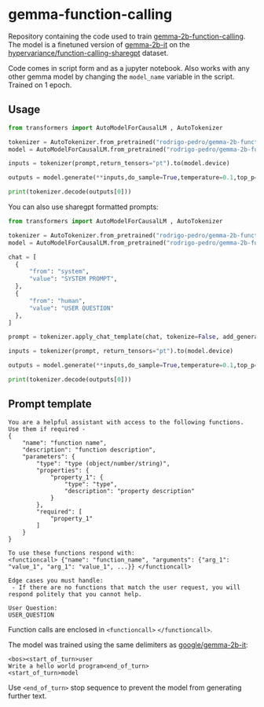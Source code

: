 # gemma-function-calling

Repository containing the code used to train [gemma-2b-function-calling](https://huggingface.co/rodrigo-pedro/gemma-2b-function-calling). The model is a finetuned version of [gemma-2b-it](https://huggingface.co/google/gemma-2b-it) on the [hypervariance/function-calling-sharegpt](https://huggingface.co/datasets/hypervariance/function-calling-sharegpt) dataset.

Code comes in script form and as a jupyter notebook. Also works with any other gemma model by changing the `model_name` variable in the script. Trained on 1 epoch.

## Usage

```python
from transformers import AutoModelForCausalLM , AutoTokenizer

tokenizer = AutoTokenizer.from_pretrained("rodrigo-pedro/gemma-2b-function-calling", trust_remote_code=True)
model = AutoModelForCausalLM.from_pretrained("rodrigo-pedro/gemma-2b-function-calling", trust_remote_code=True, device_map="auto")

inputs = tokenizer(prompt,return_tensors="pt").to(model.device)

outputs = model.generate(**inputs,do_sample=True,temperature=0.1,top_p=0.95,max_new_tokens=100)

print(tokenizer.decode(outputs[0]))
```

You can also use sharegpt formatted prompts:

```python
from transformers import AutoModelForCausalLM , AutoTokenizer

tokenizer = AutoTokenizer.from_pretrained("rodrigo-pedro/gemma-2b-function-calling", trust_remote_code=True)
model = AutoModelForCausalLM.from_pretrained("rodrigo-pedro/gemma-2b-function-calling", trust_remote_code=True, device_map="auto")

chat = [
  {
      "from": "system",
      "value": "SYSTEM PROMPT",
  },
  {
      "from": "human",
      "value": "USER QUESTION"
  },
]

prompt = tokenizer.apply_chat_template(chat, tokenize=False, add_generation_prompt=True)

inputs = tokenizer(prompt, return_tensors="pt").to(model.device)

outputs = model.generate(**inputs,do_sample=True,temperature=0.1,top_p=0.95,max_new_tokens=100)

print(tokenizer.decode(outputs[0]))
```

## Prompt template

```text
You are a helpful assistant with access to the following functions. Use them if required -
{
    "name": "function name",
    "description": "function description",
    "parameters": {
        "type": "type (object/number/string)",
        "properties": {
            "property_1": {
                "type": "type",
                "description": "property description"
            }
        },
        "required": [
            "property_1"
        ]
    }
}

To use these functions respond with:
<functioncall> {"name": "function_name", "arguments": {"arg_1": "value_1", "arg_1": "value_1", ...}} </functioncall>

Edge cases you must handle:
 - If there are no functions that match the user request, you will respond politely that you cannot help.

User Question:
USER_QUESTION
```

Function calls are enclosed in `<functioncall>` `</functioncall>`.

The model was trained using the same delimiters as [google/gemma-2b-it](https://huggingface.co/google/gemma-2b-it):

```text
<bos><start_of_turn>user
Write a hello world program<end_of_turn>
<start_of_turn>model
```

Use `<end_of_turn>` stop sequence to prevent the model from generating further text.
